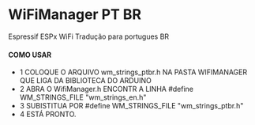 
# WiFiManager PT BR

Espressif ESPx WiFi Tradução para portugues BR

#### COMO USAR
 * 1 COLOQUE O ARQUIVO wm_strings_ptbr.h  NA PASTA WIFIMANAGER QUE LIGA DA BIBLIOTECA DO ARDUINO
 * 2 ABRA O WifiManager.h ENCONTR A LINHA #define WM_STRINGS_FILE "wm_strings_en.h" 
 * 3 SUBISTITUA POR #define WM_STRINGS_FILE "wm_strings_ptbr.h" 
 * 4 ESTÁ PRONTO.

